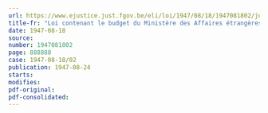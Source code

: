 ```yaml
---
url: https://www.ejustice.just.fgov.be/eli/loi/1947/08/18/1947081802/justel
title-fr: "Loi contenant le budget du Ministère des Affaires étrangères et du Commerce extérieur pour l'exercice 1947"
date: 1947-08-18
source:
number: 1947081802
page: 888888
case: 1947-08-18/02
publication: 1947-08-24
starts:
modifies:
pdf-original:
pdf-consolidated:
---
```


